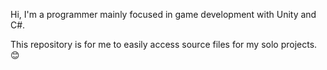 Hi, I'm a programmer mainly focused in game development with Unity and C#.

This repository is for me to easily access source files for my solo projects. 😊
